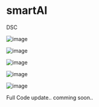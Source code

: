 # smartAI
DSC

![image](https://github.com/user-attachments/assets/e38d2c3a-b0dd-43ec-b426-57a56dc5ff45)

![image](https://github.com/user-attachments/assets/e5dda388-a141-4898-8edf-8fcfce313138)

![image](https://github.com/user-attachments/assets/0c9153a2-7b38-4e21-9aa0-41aef1435ace)

![image](https://github.com/user-attachments/assets/d1d3f7fa-fc5c-435f-b40a-a9720cbd8822)

![image](https://github.com/user-attachments/assets/c5e2d34e-e56d-4d8a-9441-6e1f414a902c)


Full Code update.. comming soon..
